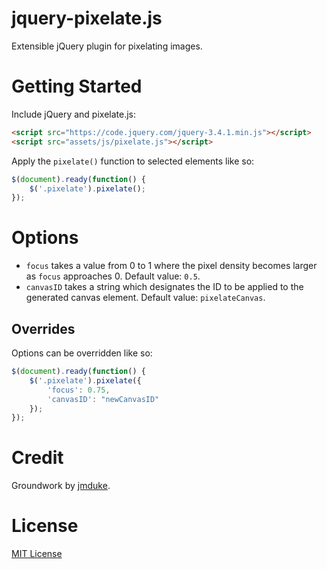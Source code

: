 # jquery-pixelate.js

Extensible jQuery plugin for pixelating images.

# Getting Started

Include jQuery and pixelate.js:

```html
<script src="https://code.jquery.com/jquery-3.4.1.min.js"></script>
<script src="assets/js/pixelate.js"></script>
```

Apply the `pixelate()` function to selected elements like so:

```js
$(document).ready(function() {
    $('.pixelate').pixelate();
});
```

# Options

- `focus` takes a value from 0 to 1 where the pixel density becomes larger as `focus` approaches 0. Default value: `0.5`.
- `canvasID` takes a string which designates the ID to be applied to the generated canvas element. Default value: `pixelateCanvas`.

## Overrides

Options can be overridden like so:

```js
$(document).ready(function() {
    $('.pixelate').pixelate({
        'focus': 0.75,
        'canvasID': "newCanvasID"
    });
});
```

# Credit

Groundwork by [jmduke](https://github.com/jmduke/jquery.pixelate.js).

# License

[MIT License](LICENSE)